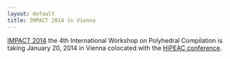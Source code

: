 ```yaml
---
layout: default
title: IMPACT 2014 in Vienna
---
```


[IMPACT 2014](http://impact.gforge.inria.fr/impact2014) the 4th International
Workshop on Polyhedral Compilation is taking January 20, 2014 in Vienna colocated
with the [HiPEAC conference](http://www.hipeac.net/conference/vienna).

